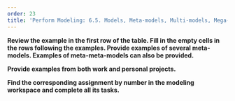 ```yaml
---
order: 23
title: 'Perform Modeling: 6.5. Models, Meta-models, Multi-models, Mega-models'
---
```


**Review the example in the first row of the table. Fill in the empty cells in the rows following the examples. Provide examples of several meta-models. Examples of meta-meta-models can also be provided.**

**Provide examples from both work and personal projects.**

**Find the corresponding assignment by number in the modeling workspace and complete all its tasks.**